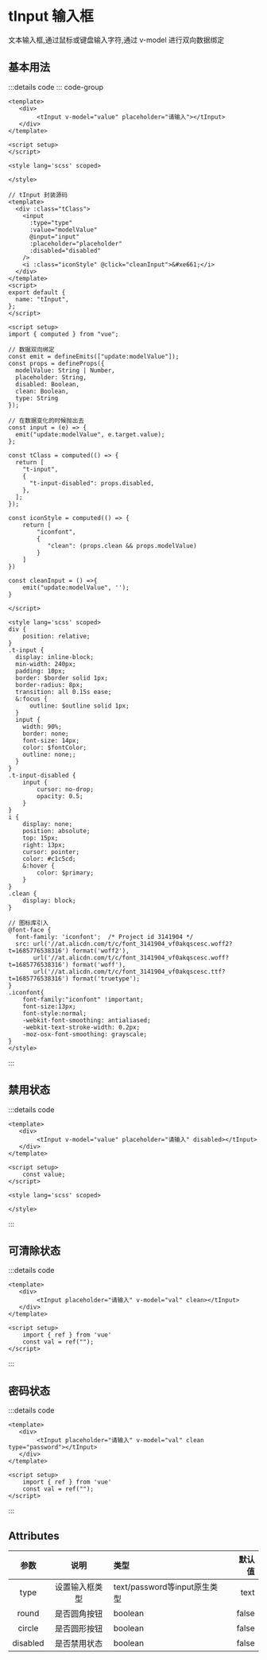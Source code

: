 # tInput 输入框
文本输入框,通过鼠标或键盘输入字符,通过 v-model 进行双向数据绑定

## 基本用法
<tInput placeholder="请输入"></tInput>

:::details code
::: code-group
```vue [tInputDemo.vue]
<template>
   <div>
        <tInput v-model="value" placeholder="请输入"></tInput>
   </div>
</template>

<script setup>
</script>

<style lang='scss' scoped>

</style>
```

```vue [tInput.vue]
// tInput 封装源码
<template>
  <div :class="tClass">
    <input
      :type="type"
      :value="modelValue"
      @input="input"
      :placeholder="placeholder"
      :disabled="disabled"
    />
    <i :class="iconStyle" @click="cleanInput">&#xe661;</i>
  </div>
</template>
<script>
export default {
  name: "tInput",
};
</script>

<script setup>
import { computed } from "vue";

// 数据双向绑定
const emit = defineEmits(["update:modelValue"]);
const props = defineProps({
  modelValue: String | Number,
  placeholder: String,
  disabled: Boolean,
  clean: Boolean,
  type: String
});

// 在数据变化的时候抛出去
const input = (e) => {
  emit("update:modelValue", e.target.value);
};

const tClass = computed(() => {
  return [
    "t-input",
    {
      "t-input-disabled": props.disabled,
    },
  ];
});

const iconStyle = computed(() => {
    return [
        "iconfont",
        {
           "clean": (props.clean && props.modelValue)
        }
    ]
})

const cleanInput = () =>{
    emit("update:modelValue", '');
}

</script>

<style lang='scss' scoped>
div {
    position: relative;
}
.t-input {
  display: inline-block;
  min-width: 240px;
  padding: 10px;
  border: $border solid 1px;
  border-radius: 8px;
  transition: all 0.15s ease;
  &:focus {
      outline: $outline solid 1px;
  }
  input {
    width: 90%;
    border: none;
    font-size: 14px;
    color: $fontColor;
    outline: none;;
  }
}
.t-input-disabled {
    input {
        cursor: no-drop;
        opacity: 0.5;
    }
}
i {
    display: none;
    position: absolute;
    top: 15px;
    right: 13px;
    cursor: pointer;
    color: #c1c5cd;
    &:hover {
        color: $primary;
    }
}
.clean {
    display: block;
}

// 图标库引入
@font-face {
  font-family: 'iconfont';  /* Project id 3141904 */
  src: url('//at.alicdn.com/t/c/font_3141904_vf0akqscesc.woff2?t=1685776538316') format('woff2'),
       url('//at.alicdn.com/t/c/font_3141904_vf0akqscesc.woff?t=1685776538316') format('woff'),
       url('//at.alicdn.com/t/c/font_3141904_vf0akqscesc.ttf?t=1685776538316') format('truetype');
}
.iconfont{
    font-family:"iconfont" !important;
    font-size:13px;
    font-style:normal;
    -webkit-font-smoothing: antialiased;
    -webkit-text-stroke-width: 0.2px;
    -moz-osx-font-smoothing: grayscale;
}
</style>
```
:::


## 禁用状态

<tInput placeholder="请输入" v-model="val" disabled></tInput>

:::details code
```vue
<template>
   <div>
        <tInput v-model="value" placeholder="请输入" disabled></tInput>
   </div>
</template>

<script setup>
    const value;
</script>

<style lang='scss' scoped>

</style>
```
:::


## 可清除状态
<tInput placeholder="请输入" v-model="val" clean></tInput>

:::details code
```vue
<template>
   <div>
        <tInput placeholder="请输入" v-model="val" clean></tInput>
   </div>
</template>

<script setup>
    import { ref } from 'vue'
    const val = ref("");
</script>

```
:::


## 密码状态
<tInput placeholder="请输入" v-model="val" clean type="password"></tInput>

:::details code
```vue
<template>
   <div>
        <tInput placeholder="请输入" v-model="val" clean type="password"></tInput>
   </div>
</template>

<script setup>
    import { ref } from 'vue'
    const val = ref("");
</script>

```
:::


## Attributes
|  参数  |    说明    |  类型    |  默认值 |
| :-----: | :--------: | :------ | ----: |
|  type  | 设置输入框类型 |  text/password等input原生类型  | text |
| round  | 是否圆角按钮 | boolean | false |
| circle  | 是否圆形按钮 | boolean | false |
| disabled | 是否禁用状态 | boolean | false |


<script setup>
    import { ref } from 'vue'
    const val = ref("");
</script>



